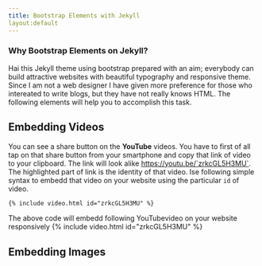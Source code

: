 ```yaml
---
title: Bootstrap Elements with Jekyll
layout:default
---
```


### Why Bootstrap Elements on Jekyll?
Hai this Jekyll theme using bootstrap prepared with an aim; everybody can build attractive websites with beautiful typography and responsive theme. Since I am not a web designer I have given more preference for those who intereated to write blogs, but they have not really knows HTML. The following elements will help you to accomplish this task.

## Embedding Videos
 You can see a share button on the **YouTube** videos. You have to first of all tap on that share button from your smartphone and copy that link of video to your clipboard. The link will look alike https://youtu.be/`zrkcGL5H3MU`. The highlighted part of link is the identity of that video. Ise following simple syntax to embedd that video on your website using the particular `id` of video.
```markdown
{% include video.html id="zrkcGL5H3MU" %}
```
The above code will embedd following YouTubevideo on your website responsively
{% include video.html id="zrkcGL5H3MU" %}

## Embedding Images
